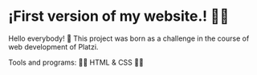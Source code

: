 # ¡First version of my website.! 👩‍💻
Hello everybody! 👋
This project was born as a challenge in the course of web development of Platzi.

Tools and programs:
🔶🔹 HTML & CSS 🔹🔶

